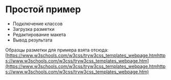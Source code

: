 # Простой пример

* Подключение классов
* Загрузка разметки
* Редактирование макета
* Вывод результата

Образцы разметки для примера взята отсюда: [https://www.w3schools.com/w3css/tryw3css_templates_webpage.htmhttps://www.w3schools.com/w3css/tryw3css_templates_webpage.htm](https://www.w3schools.com/w3css/tryw3css_templates_webpage.htmhttps://www.w3schools.com/w3css/tryw3css_templates_webpage.htm)
